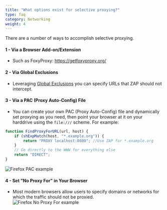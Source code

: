 ```yaml
---
title: "What options exist for selective proxying?"
type: faq
category: Networking
weight: 4
---
```


There are a number of ways to accomplish selective proxying.

####  1 - Via a Browser Add-on/Extension

  * Such as FoxyProxy: <https://getfoxyproxy.org/>

####  2 - Via Global Exclusions

  * Leveraging [Global Exclusions](/docs/desktop/addons/network/options/globalexclusions/) you can specify URLs that ZAP should not intercept.

####  3 - Via a PAC (Proxy Auto-Config) File

  * You can create your own PAC (Proxy Auto-Config) file and dynamically set proxying as you need, then point your browser at it on your harddrive using the `file:///` scheme. For example:  
```js
function FindProxyForURL(url, host) {
    if (shExpMatch(host, "*.example.org")) {
        return "PROXY localhost:8080"; //Use ZAP for *.example.org
    }
    // Go directly to the WWW for everything else
    return "DIRECT";
}
```
  ![Firefox PAC example](/img/faq/firefox_pac.png)

####  4 - Set "No Proxy For" in Your Browser

  * Most modern browsers allow users to specify domains or networks for which the traffic should not be proxied.  
  ![Firefox No Proxy For example](/img/faq/ff_no_proxy_for.png)
